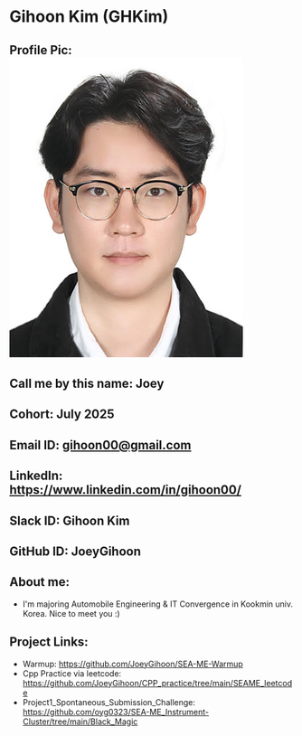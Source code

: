 # Gihoon Kim (GHKim)
## Profile Pic: ![alt text](image.png)
## Call me by this name: Joey
## Cohort: July 2025
## Email ID: gihoon00@gmail.com
## LinkedIn: https://www.linkedin.com/in/gihoon00/
## Slack ID: Gihoon Kim
## GitHub ID: JoeyGihoon
## About me: 
- I'm majoring Automobile Engineering & IT Convergence in Kookmin univ. Korea. Nice to meet you :)
## Project Links:
- Warmup: https://github.com/JoeyGihoon/SEA-ME-Warmup
- Cpp Practice via leetcode: https://github.com/JoeyGihoon/CPP_practice/tree/main/SEAME_leetcode
- Project1_Spontaneous_Submission_Challenge: https://github.com/oyg0323/SEA-ME_Instrument-Cluster/tree/main/Black_Magic


